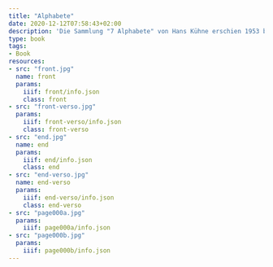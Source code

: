 ```yaml
---
title: "Alphabete"
date: 2020-12-12T07:58:43+02:00
description: 'Die Sammlung "7 Alphabete" von Hans Kühne erschien 1953 bei Brause, Iserlohn. <a class="worldcat" href="http://www.worldcat.org/oclc/73515779">&nbsp;</a>'
type: book
tags:
- Book
resources:
- src: "front.jpg"
  name: front
  params:
    iiif: front/info.json
    class: front
- src: "front-verso.jpg"
  params:
    iiif: front-verso/info.json
    class: front-verso
- src: "end.jpg"
  name: end
  params:
    iiif: end/info.json
    class: end
- src: "end-verso.jpg"
  name: end-verso
  params:
    iiif: end-verso/info.json
    class: end-verso
- src: "page000a.jpg"
  params:
    iiif: page000a/info.json
- src: "page000b.jpg"
  params:
    iiif: page000b/info.json
---
```

